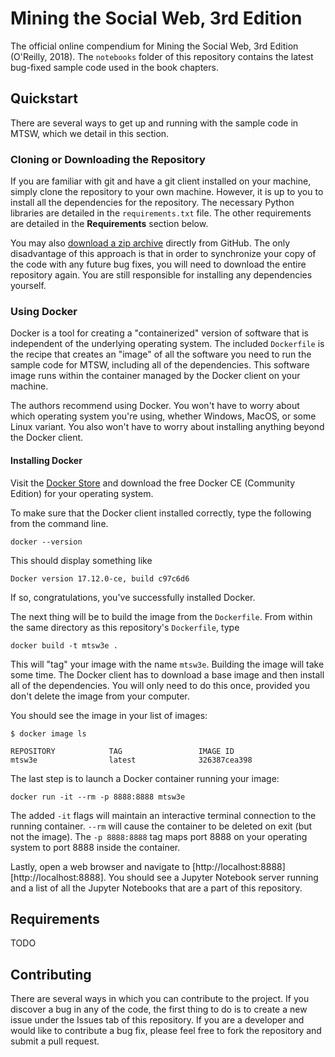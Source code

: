 # Mining the Social Web, 3rd Edition

The official online compendium for Mining the Social Web, 3rd Edition (O'Reilly, 2018). The `notebooks` folder of this repository contains the latest bug-fixed sample code used in the book chapters.

## Quickstart

There are several ways to get up and running with the sample code in MTSW, which we detail in this section.

### Cloning or Downloading the Repository

If you are familiar with git and have a git client installed on your machine, simply clone the repository to your own machine. However, it is up to you to install all the dependencies for the repository. The necessary Python libraries are detailed in the `requirements.txt` file. The other requirements are detailed in the **Requirements** section below.

You may also [download a zip archive](https://github.com/mikhailklassen/Mining-the-Social-Web-3rd-Edition/archive/master.zip) directly from GitHub. The only disadvantage of this approach is that in order to synchronize your copy of the code with any future bug fixes, you will need to download the entire repository again. You are still responsible for installing any dependencies yourself.

### Using Docker

Docker is a tool for creating a "containerized" version of software that is independent of the underlying operating system. The included `Dockerfile` is the recipe that creates an "image" of all the software you need to run the sample code for MTSW, including all of the dependencies. This software image runs within the container managed by the Docker client on your machine.

The authors recommend using Docker. You won't have to worry about which operating system you're using, whether Windows, MacOS, or some Linux variant. You also won't have to worry about installing anything beyond the Docker client.

#### Installing Docker

Visit the [Docker Store](https://store.docker.com/search?type=edition&offering=community) and download the free Docker CE (Community Edition) for your operating system.

To make sure that the Docker client installed correctly, type the following from the command line.
```
docker --version
```
This should display something like
```
Docker version 17.12.0-ce, build c97c6d6
```
If so, congratulations, you've successfully installed Docker.

The next thing will be to build the image from the `Dockerfile`. From within the same directory as this repository's `Dockerfile`, type
```
docker build -t mtsw3e .
```
This will "tag" your image with the name `mtsw3e`. Building the image will take some time. The Docker client has to download a base image and then install all of the dependencies. You will only need to do this once, provided you don't delete the image from your computer.

You should see the image in your list of images:
```
$ docker image ls

REPOSITORY            TAG                 IMAGE ID
mtsw3e                latest              326387cea398
```

The last step is to launch a Docker container running your image:
```
docker run -it --rm -p 8888:8888 mtsw3e
```
The added `-it` flags will maintain an interactive terminal connection to the running container. `--rm` will cause the container to be deleted on exit (but not the image). The `-p 8888:8888` tag maps port 8888 on your operating system to port 8888 inside the container.

Lastly, open a web browser and navigate to [http://localhost:8888][http://localhost:8888]. You should see a Jupyter Notebook server running and a list of all the Jupyter Notebooks that are a part of this repository.

## Requirements

TODO

## Contributing

There are several ways in which you can contribute to the project. If you discover a bug in any of the code, the first thing to do is to create a new issue under the Issues tab of this repository. If you are a developer and would like to contribute a bug fix, please feel free to fork the repository and submit a pull request.
